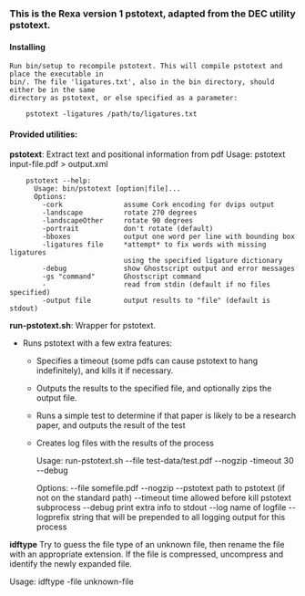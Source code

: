 ### This is the Rexa version 1 pstotext, adapted from the DEC utility pstotext.

#### Installing

    Run bin/setup to recompile pstotext. This will compile pstotext and place the executable in
    bin/. The file 'ligatures.txt', also in the bin directory, should either be in the same
    directory as pstotext, or else specified as a parameter:

        pstotext -ligatures /path/to/ligatures.txt

#### Provided utilities:

  **pstotext**: Extract text and positional information from pdf
    Usage: pstotext input-file.pdf > output.xml

        pstotext --help: 
          Usage: bin/pstotext [option|file]...
          Options:
            -cork               assume Cork encoding for dvips output
            -landscape          rotate 270 degrees
            -landscapeOther     rotate 90 degrees
            -portrait           don't rotate (default)
            -bboxes             output one word per line with bounding box
            -ligatures file     *attempt* to fix words with missing ligatures
                                using the specified ligature dictionary
            -debug              show Ghostscript output and error messages
            -gs "command"       Ghostscript command
            -                   read from stdin (default if no files specified)
            -output file        output results to "file" (default is stdout)


  **run-pstotext.sh**: Wrapper for pstotext.
   * Runs pstotext with a few extra features:
     * Specifies a timeout (some pdfs can cause pstotext to hang indefinitely), and kills it if
       necessary.
     * Outputs the results to the specified file, and optionally zips the output file.
     * Runs a simple test to determine if that paper is likely to be a research paper, and
       outputs the result of the test
     * Creates log files with the results of the process

        Usage: run-pstotext.sh --file test-data/test.pdf --nogzip -timeout 30 --debug
     
        Options:
            --file somefile.pdf
            --nogzip 
            --pstotext  path to pstotext (if not on the standard path)
            --timeout   time allowed before kill pstotext subprocess
            --debug     print extra info to stdout
            --log       name of logfile
            --logprefix string that will be prepended to all logging output for this process

  **idftype**
   Try to guess the file type of an unknown file, then rename the file with an appropriate
   extension. If the file is compressed, uncompress and identify the newly expanded file.

   Usage: idftype -file unknown-file
    
    







